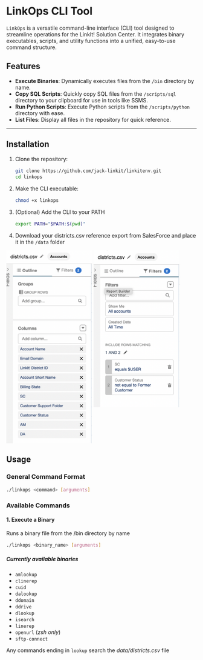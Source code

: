# LinkOps CLI Tool

`LinkOps` is a versatile command-line interface (CLI) tool designed to streamline operations for the LinkIt! Solution Center. It integrates binary executables, scripts, and utility functions into a unified, easy-to-use command structure.

## Features

- **Execute Binaries**: Dynamically executes files from the `/bin` directory by name.
- **Copy SQL Scripts**: Quickly copy SQL files from the `/scripts/sql` directory to your clipboard for use in tools like SSMS.
- **Run Python Scripts**: Execute Python scripts from the `/scripts/python` directory with ease.
- **List Files**: Display all files in the repository for quick reference.
---

## Installation

1. Clone the repository:
   ```bash
   git clone https://github.com/jack-linkit/linkitenv.git
   cd linkops
   ```

2. Make the CLI executable:
    ```bash
    chmod +x linkops
    ```

3. (Optional) Add the CLI to your PATH
    ```bash
    export PATH="$PATH:$(pwd)"
    ```
4. Download your districts.csv reference export from SalesForce and place it in the `/data` folder
<p>
  <img src="districts-fields.png" alt="Image 1" style="display: inline-block; vertical-align: top; width: 45%;">
  <img src="districts-filters.png" alt="Image 2" style="display: inline-block; vertical-align: top; width: 45%;">
</p>

## Usage

### General Command Format
```bash
./linkops <command> [arguments]
```
### Available Commands

#### 1. Execute a Binary
Runs a binary file from the /bin directory by name
```bash
./linkops <binary_name> [arguments]
```
##### Currently available binaries
- `amlookup`
- `clinerep`
- `cuid`
- `dalookup`
- `ddomain`
- `ddrive`
- `dlookup`
- `isearch`
- `linerep`
- `openurl` (*zsh only*)
- `sftp-connect` 

Any commands ending in `lookup` search the *data/districts.csv* file

